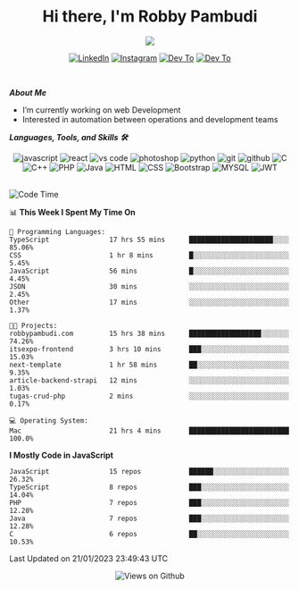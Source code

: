 <div align="center">
   <h1>Hi there, I'm Robby Pambudi </h1>

<img src="https://pronoun.cyou/x/y?subject=He&object=Him&height=20"> 
</div>

<p align='center'>
   <a href="https://www.linkedin.com/in/robbypambudi" target="_blank"><img src="https://img.shields.io/badge/LinkedIn-0077B5?style=for-the-badge&logo=linkedin&logoColor=white" alt="LinkedIn"></a>
   <a href="https://www.instagram.com/robbypambudi" target="_blank"><img src="https://img.shields.io/badge/Instagram-E4405F?style=for-the-badge&logo=instagram&logoColor=white" alt="Instagram"></a>
   <a href="https://dev.to/robbypambudi" target="_blank"><img src="https://img.shields.io/badge/dev.to-0A0A0A?style=for-the-badge&logo=dev.to&logoColor=white" alt="Dev To"></a>
   <a href="https://www.facebook.com/robbyulungpambudi" target="_blank"><img src="https://img.shields.io/badge/Facebook-1877F2?style=for-the-badge&logo=facebook&logoColor=white" alt="Dev To"></a>

</p> <p>
<br>
   
***About Me***
   
- I’m currently working on web Development
- Interested in automation between operations and development teams
 
   
***Languages, Tools, and Skills 🛠***

   <div align="center">
   <img src="https://img.shields.io/badge/JavaScript-F7DF1E?style=for-the-badge&logo=javascript&logoColor=black" alt="javascript" />
      <img src="https://img.shields.io/badge/React-61DAFB?style=for-the-badge&logo=react&logoColor=black" alt="react" />
      <img src="https://img.shields.io/badge/vs%20code-007ACC?style=for-the-badge&logo=visual%20studio%20code&logoColor=white" alt="vs code" />
      <img src="https://img.shields.io/badge/adobe%20photoshop-31A8FF?style=for-the-badge&logo=adobe%20photoshop&logoColor=white" alt="photoshop" />
      <img src="https://img.shields.io/badge/python-3776AB?style=for-the-badge&logo=python&logoColor=white" alt="python" />
      <img src="https://img.shields.io/badge/Git-F05032?style=for-the-badge&logo=git&logoColor=white" alt="git" />
      <img src="https://img.shields.io/badge/GitHub-100000?style=for-the-badge&logo=github&logoColor=white" alt="github" />
      <img src="https://img.shields.io/badge/c-%2300599C.svg?style=for-the-badge&logo=c&logoColor=white" alt="C" />
      <img src="https://img.shields.io/badge/c++-%2300599C.svg?style=for-the-badge&logo=c%2B%2B&logoColor=white" alt="C++" />   
      <img src="https://img.shields.io/badge/PHP-777BB4?style=for-the-badge&logo=php&logoColor=white" alt="PHP" />
      <img src="https://img.shields.io/badge/Java-ED8B00?style=for-the-badge&logo=java&logoColor=white" alt="Java"/>
      <img src="https://img.shields.io/badge/HTML5-E34F26?style=for-the-badge&logo=html5&logoColor=white" alt="HTML" />
      <img src="https://img.shields.io/badge/CSS-239120?&style=for-the-badge&logo=css3&logoColor=white" alt ="CSS" />
      <img src="https://img.shields.io/badge/Bootstrap-563D7C?style=for-the-badge&logo=bootstrap&logoColor=white" alt="Bootstrap" />
      <img src="https://img.shields.io/badge/MySQL-00000F?style=for-the-badge&logo=mysql&logoColor=white" alt="MYSQL" />
      <img src="https://img.shields.io/badge/json%20web%20tokens-323330?style=for-the-badge&logo=json-web-tokens&logoColor=pink" alt="JWT" />
      
   </div><br>
   
<!--START_SECTION:waka-->
![Code Time](http://img.shields.io/badge/Code%20Time-394%20hrs%2050%20mins-blue)

📊 **This Week I Spent My Time On** 

```text
💬 Programming Languages: 
TypeScript               17 hrs 55 mins      █████████████████████░░░░   85.06% 
CSS                      1 hr 8 mins         █░░░░░░░░░░░░░░░░░░░░░░░░   5.45% 
JavaScript               56 mins             █░░░░░░░░░░░░░░░░░░░░░░░░   4.45% 
JSON                     30 mins             ░░░░░░░░░░░░░░░░░░░░░░░░░   2.45% 
Other                    17 mins             ░░░░░░░░░░░░░░░░░░░░░░░░░   1.37%

🐱‍💻 Projects: 
robbypambudi.com         15 hrs 38 mins      ██████████████████░░░░░░░   74.26% 
itsexpo-frontend         3 hrs 10 mins       ███░░░░░░░░░░░░░░░░░░░░░░   15.03% 
next-template            1 hr 58 mins        ██░░░░░░░░░░░░░░░░░░░░░░░   9.35% 
article-backend-strapi   12 mins             ░░░░░░░░░░░░░░░░░░░░░░░░░   1.03% 
tugas-crud-php           2 mins              ░░░░░░░░░░░░░░░░░░░░░░░░░   0.17%

💻 Operating System: 
Mac                      21 hrs 4 mins       █████████████████████████   100.0%

```

**I Mostly Code in JavaScript** 

```text
JavaScript               15 repos            ██████░░░░░░░░░░░░░░░░░░░   26.32% 
TypeScript               8 repos             ███░░░░░░░░░░░░░░░░░░░░░░   14.04% 
PHP                      7 repos             ███░░░░░░░░░░░░░░░░░░░░░░   12.28% 
Java                     7 repos             ███░░░░░░░░░░░░░░░░░░░░░░   12.28% 
C                        6 repos             ██░░░░░░░░░░░░░░░░░░░░░░░   10.53%

```



 Last Updated on 21/01/2023 23:49:43 UTC
<!--END_SECTION:waka-->

<div align="center">
<img src="https://komarev.com/ghpvc/?username=robbypambudi&color=green" alt="Views on Github" />
</div>

